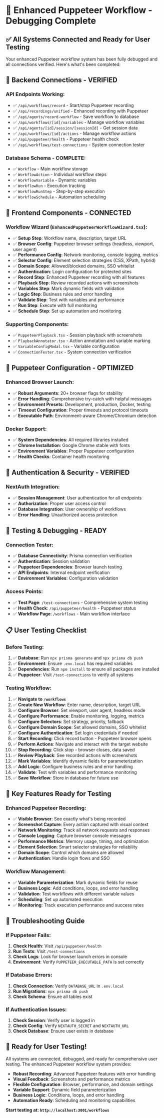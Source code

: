 # 🎯 Enhanced Puppeteer Workflow - Debugging Complete

## ✅ All Systems Connected and Ready for User Testing

Your enhanced Puppeteer workflow system has been fully debugged and all connections verified. Here's what's been completed:

## 🔧 **Backend Connections - VERIFIED**

### API Endpoints Working:
- ✅ `/api/workflows/record` - Start/stop Puppeteer recording
- ✅ `/api/recordings/unified` - Enhanced recording with Puppeteer
- ✅ `/api/agents/record-workflow` - Save workflow to database
- ✅ `/api/workflows/[id]/variables` - Manage workflow variables
- ✅ `/api/agents/[id]/session/[sessionId]` - Get session data
- ✅ `/api/workflows/[id]/actions` - Manage workflow actions
- ✅ `/api/puppeteer/health` - Puppeteer health check
- ✅ `/api/workflows/test-connections` - System connection tester

### Database Schema - COMPLETE:
- ✅ `Workflow` - Main workflow storage
- ✅ `WorkflowAction` - Individual workflow steps
- ✅ `WorkflowVariable` - Dynamic variables
- ✅ `WorkflowRun` - Execution tracking
- ✅ `WorkflowRunStep` - Step-by-step execution
- ✅ `WorkflowSchedule` - Automation scheduling

## 🎨 **Frontend Components - CONNECTED**

### Workflow Wizard (`EnhancedPuppeteerWorkflowWizard.tsx`):
- ✅ **Setup Step**: Workflow name, description, target URL
- ✅ **Browser Config**: Puppeteer browser settings (headless, viewport, user agent)
- ✅ **Performance Config**: Network monitoring, console logging, metrics
- ✅ **Selector Config**: Element selection strategies (CSS, XPath, hybrid)
- ✅ **Domain Scope**: Allowed/blocked domains, SSO whitelist
- ✅ **Authentication**: Login configuration for protected sites
- ✅ **Record Step**: Enhanced Puppeteer recording with all features
- ✅ **Playback Step**: Review recorded actions with screenshots
- ✅ **Variables Step**: Mark dynamic fields with validation
- ✅ **Logic Step**: Business rules and error handling
- ✅ **Validate Step**: Test with variables and performance
- ✅ **Run Step**: Execute with full monitoring
- ✅ **Schedule Step**: Set up automation and monitoring

### Supporting Components:
- ✅ `PuppeteerPlayback.tsx` - Session playback with screenshots
- ✅ `PlaybackAnnotator.tsx` - Action annotation and variable marking
- ✅ `VariableConfigModal.tsx` - Variable configuration
- ✅ `ConnectionTester.tsx` - System connection verification

## 🚀 **Puppeteer Configuration - OPTIMIZED**

### Enhanced Browser Launch:
- ✅ **Robust Arguments**: 20+ browser flags for stability
- ✅ **Error Handling**: Comprehensive try-catch with helpful messages
- ✅ **Environment Presets**: Development, production, Docker, testing
- ✅ **Timeout Configuration**: Proper timeouts and protocol timeouts
- ✅ **Executable Path**: Environment-aware Chrome/Chromium detection

### Docker Support:
- ✅ **System Dependencies**: All required libraries installed
- ✅ **Chrome Installation**: Google Chrome stable with fonts
- ✅ **Environment Variables**: Proper Puppeteer configuration
- ✅ **Health Checks**: Container health monitoring

## 🔐 **Authentication & Security - VERIFIED**

### NextAuth Integration:
- ✅ **Session Management**: User authentication for all endpoints
- ✅ **Authorization**: Proper user access control
- ✅ **Database Integration**: User ownership of workflows
- ✅ **Error Handling**: Unauthorized access protection

## 🧪 **Testing & Debugging - READY**

### Connection Tester:
- ✅ **Database Connectivity**: Prisma connection verification
- ✅ **Authentication**: Session validation
- ✅ **Puppeteer Dependencies**: Browser launch testing
- ✅ **API Endpoints**: Internal endpoint verification
- ✅ **Environment Variables**: Configuration validation

### Access Points:
- ✅ **Test Page**: `/test-connections` - Comprehensive system testing
- ✅ **Health Check**: `/api/puppeteer/health` - Puppeteer status
- ✅ **Workflow Page**: `/workflows` - Main workflow interface

## 📋 **User Testing Checklist**

### Before Testing:
1. ✅ **Database**: Run `npx prisma generate` and `npx prisma db push`
2. ✅ **Environment**: Ensure `.env.local` has required variables
3. ✅ **Dependencies**: Run `npm install` to ensure all packages are installed
4. ✅ **Puppeteer**: Visit `/test-connections` to verify all systems

### Testing Workflow:
1. ✅ **Navigate to `/workflows`**
2. ✅ **Create New Workflow**: Enter name, description, target URL
3. ✅ **Configure Browser**: Set viewport, user agent, headless mode
4. ✅ **Configure Performance**: Enable monitoring, logging, metrics
5. ✅ **Configure Selectors**: Set strategy, priority, fallback
6. ✅ **Configure Domain Scope**: Set allowed domains, SSO whitelist
7. ✅ **Configure Authentication**: Set login credentials if needed
8. ✅ **Start Recording**: Click record button - Puppeteer browser opens
9. ✅ **Perform Actions**: Navigate and interact with the target website
10. ✅ **Stop Recording**: Click stop - browser closes, data saved
11. ✅ **Review Playback**: See recorded actions with screenshots
12. ✅ **Mark Variables**: Identify dynamic fields for parameterization
13. ✅ **Add Logic**: Configure business rules and error handling
14. ✅ **Validate**: Test with variables and performance monitoring
15. ✅ **Save Workflow**: Store in database for future use

## 🎯 **Key Features Ready for Testing**

### Enhanced Puppeteer Recording:
- ✅ **Visible Browser**: See exactly what's being recorded
- ✅ **Screenshot Capture**: Every action captured with visual context
- ✅ **Network Monitoring**: Track all network requests and responses
- ✅ **Console Logging**: Capture browser console messages
- ✅ **Performance Metrics**: Memory usage, timing, and optimization
- ✅ **Element Selection**: Smart selector strategies for reliability
- ✅ **Domain Scope**: Control which domains are allowed
- ✅ **Authentication**: Handle login flows and SSO

### Workflow Management:
- ✅ **Variable Parameterization**: Mark dynamic fields for reuse
- ✅ **Business Logic**: Add conditions, loops, and error handling
- ✅ **Validation**: Test workflows with different variable values
- ✅ **Scheduling**: Set up automated execution
- ✅ **Monitoring**: Track execution performance and success rates

## 🚨 **Troubleshooting Guide**

### If Puppeteer Fails:
1. **Check Health**: Visit `/api/puppeteer/health`
2. **Run Tests**: Visit `/test-connections`
3. **Check Logs**: Look for browser launch errors in console
4. **Environment**: Verify `PUPPETEER_EXECUTABLE_PATH` is set correctly

### If Database Errors:
1. **Check Connection**: Verify `DATABASE_URL` in `.env.local`
2. **Run Migrations**: `npx prisma db push`
3. **Check Schema**: Ensure all tables exist

### If Authentication Issues:
1. **Check Session**: Verify user is logged in
2. **Check Config**: Verify `NEXTAUTH_SECRET` and `NEXTAUTH_URL`
3. **Check Database**: Ensure user exists in database

## 🎉 **Ready for User Testing!**

All systems are connected, debugged, and ready for comprehensive user testing. The enhanced Puppeteer workflow system provides:

- **Robust Recording**: Advanced Puppeteer features with error handling
- **Visual Feedback**: Screenshots and performance metrics
- **Flexible Configuration**: Browser, performance, and domain settings
- **Variable Support**: Dynamic field parameterization
- **Business Logic**: Conditions, loops, and error handling
- **Automation Ready**: Scheduling and monitoring capabilities

**Start testing at: `http://localhost:3001/workflows`**

